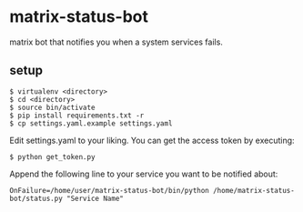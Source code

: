 # matrix-status-bot

matrix bot that notifies you when a system services fails.

## setup
```
$ virtualenv <directory>
$ cd <directory>
$ source bin/activate
$ pip install requirements.txt -r
$ cp settings.yaml.example settings.yaml
```

Edit settings.yaml to your liking.
You can get the access token by executing:
```
$ python get_token.py
```

Append the following line to your service you want to be notified about:
```
OnFailure=/home/user/matrix-status-bot/bin/python /home/matrix-status-bot/status.py "Service Name"
```
